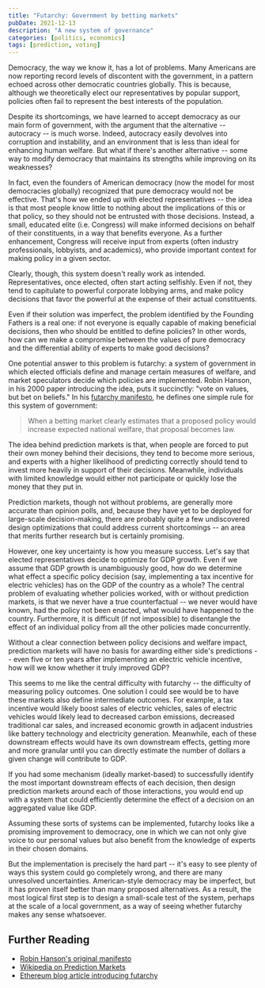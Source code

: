 ```yaml
---
title: "Futarchy: Government by betting markets"
pubDate: 2021-12-13
description: "A new system of governance"
categories: [politics, economics]
tags: [prediction, voting]
---
```


Democracy, the way we know it, has a lot of problems. Many Americans are now reporting record levels of discontent with the government, in a pattern echoed across other democratic countries globally. This is because, although we theoretically elect our representatives by popular support, policies often fail to represent the best interests of the population. 

Despite its shortcomings, we have learned to accept democracy as our main form of government, with the argument that the alternative -- autocracy -- is much worse. Indeed, autocracy easily devolves into corruption and instability, and an environment that is less than ideal for enhancing human welfare. But what if there's another alternative -- some way to modify democracy that maintains its strengths while improving on its weaknesses?

In fact, even the founders of American democracy (now the model for most democracies globally) recognized that pure democracy would not be effective. That's how we ended up with elected representatives -- the idea is that most people know little to nothing about the implications of this or that policy, so they should not be entrusted with those decisions. Instead, a small, educated elite (i.e. Congress) will make informed decisions on behalf of their constituents, in a way that benefits everyone. As a further enhancement, Congress will receive input from experts (often industry professionals, lobbyists, and academics), who provide important context for making policy in a given sector.

Clearly, though, this system doesn't really work as intended. Representatives, once elected, often start acting selfishly. Even if not, they tend to capitulate to powerful corporate lobbying arms, and make policy decisions that favor the powerful at the expense of their actual constituents.

Even if their solution was imperfect, the problem identified by the Founding Fathers is a real one: if not everyone is equally capable of making beneficial decisions, then who should be entitled to define policies? In other words, how can we make a compromise between the values of pure democracy and the differential ability of experts to make good decisions?

One potential answer to this problem is futarchy: a system of government in which elected officials define and manage certain measures of welfare, and market speculators decide which policies are implemented. Robin Hanson, in his 2000 paper introducing the idea, puts it succinctly: "vote on values, but bet on beliefs." In his [futarchy manifesto](https://mason.gmu.edu/~rhanson/futarchy.html), he defines one simple rule for this system of government: 

> When a betting market clearly estimates that a proposed policy would increase expected national welfare, that proposal becomes law. 

The idea behind prediction markets is that, when people are forced to put their own money behind their decisions, they tend to become more serious, and experts with a higher likelihood of predicting correctly should tend to invest more heavily in support of their decisions. Meanwhile, individuals with limited knowledge would either not participate or quickly lose the money that they put in. 

Prediction markets, though not without problems, are generally more accurate than opinion polls, and, because they have yet to be deployed for large-scale decision-making, there are probably quite a few undiscovered design optimizations that could address current shortcomings -- an area that merits further research but is certainly promising. 

However, one key uncertainty is how you measure success. Let's say that elected representatives decide to optimize for GDP growth. Even if we assume that GDP growth is unambiguously good, how do we determine what effect a specific policy decision (say, implementing a tax incentive for electric vehicles) has on the GDP of the country as a whole? The central problem of evaluating whether policies worked, with or without prediction markets, is that we never have a true counterfactual -- we never would have known, had the policy not been enacted, what would have happened to the country. Furthermore, it is difficult (if not impossible) to disentangle the effect of an individual policy from all the other policies made concurrently. 

Without a clear connection between policy decisions and welfare impact, prediction markets will have no basis for awarding either side's predictions -- even five or ten years after implementing an electric vehicle incentive, how will we know whether it truly improved GDP?

This seems to me like the central difficulty with futarchy -- the difficulty of measuring policy outcomes. One solution I could see would be to have these markets also define intermediate outcomes. For example, a tax incentive would likely boost sales of electric vehicles, sales of electric vehicles would likely lead to  decreased carbon emissions, decreased traditional car sales, and increased economic growth in adjacent industries like battery technology and electricity generation. Meanwhile, each of these downstream effects would have its own downstream effects, getting more and more granular until you can directly estimate the number of dollars a given change will contribute to GDP. 

If you had some mechanism (ideally market-based) to successfully identify the most important downstream effects of each decision, then design prediction markets around each of those interactions, you would end up with a system that could efficiently determine the effect of a decision on an aggregated value like GDP. 

Assuming these sorts of systems can be implemented, futarchy looks like a promising improvement to democracy, one in which we can not only give voice to our personal values but also benefit from the knowledge of experts in their chosen domains. 

But the implementation is precisely the hard part -- it's easy to see plenty of ways this system could go completely wrong, and there are many unresolved uncertainties. American-style democracy may be imperfect, but it has proven itself better than many proposed alternatives. As a result, the most logical first step is to design a small-scale test of the system, perhaps at the scale of a local government, as a way of seeing whether futarchy makes any sense whatsoever. 

## Further Reading

- [Robin Hanson's original manifesto](http://mason.gmu.edu/~rhanson/futarchy.html)
- [Wikipedia on Prediction Markets](https://en.wikipedia.org/wiki/Prediction_market)
- [Ethereum blog article introducing futarchy](https://blog.ethereum.org/2014/08/21/introduction-futarchy/)

